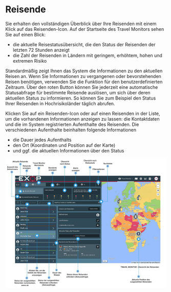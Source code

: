 # Reisende

Sie erhalten den vollständigen Überblick über Ihre Reisenden mit einem Klick auf das Reisenden-Icon. Auf der Startseite des Travel Monitors sehen Sie auf einen Blick: 

* die aktuelle Reisestatusübersicht, die den Status der Reisenden der letzten 72 Stunden anzeigt
* die Zahl der Reisenden in Ländern mit geringem, erhöhtem, hohen und extremen Risiko

Standardmäßig zeigt Ihnen das System die Informationen zu den aktuellen Reisen an. Wenn Sie Informationen zu vergangenen oder bevorstehenden Reisen benötigen, verwenden Sie die Funktion für den benutzerdefinierten Zeitraum. Über den roten Button können Sie jederzeit eine automatische Statusabfrage für bestimmte Reisende auslösen, um sich über deren aktuellen Status zu informieren. So können Sie zum Beispiel den Status Ihrer Reisenden in Hochrisikoländer täglich abrufen. 

Klicken Sie auf ein Reisenden-Icon oder auf einen Reisenden in der Liste, um die vorhandenen Informationen anzeigen zu lassen: die Kontaktdaten und die im System registrierten Aufenthalte des Reisenden. Die verschiedenen Aufenthalte beinhalten folgende Informationen

* die Dauer jedes Aufenthalts
* den Ort \(Koordinaten und Position auf der Karte\)
* und ggf. die aktuellen Informationen über den Status

![](../../.gitbook/assets/tm-reisende.JPG)



